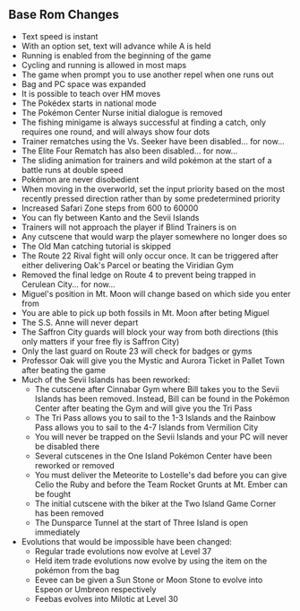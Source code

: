 ## Base Rom Changes

* Text speed is instant
* With an option set, text will advance while A is held
* Running is enabled from the beginning of the game
* Cycling and running is allowed in most maps
* The game when prompt you to use another repel when one runs out
* Bag and PC space was expanded
* It is possible to teach over HM moves
* The Pokédex starts in national mode
* The Pokémon Center Nurse initial dialogue is removed
* The fishing minigame is always successful at finding a catch, only requires one round, and will always show four dots
* Trainer rematches using the Vs. Seeker have been disabled... for now...
* The Elite Four Rematch has also been disabled... for now...
* The sliding animation for trainers and wild pokémon at the start of a battle runs at double speed
* Pokémon are never disobedient
* When moving in the overworld, set the input priority based on the most recently pressed direction rather than by some
predetermined priority
* Increased Safari Zone steps from 600 to 60000
* You can fly between Kanto and the Sevii Islands
* Trainers will not approach the player if Blind Trainers is on
* Any cutscene that would warp the player somewhere no longer does so
* The Old Man catching tutorial is skipped
* The Route 22 Rival fight will only occur once. It can be triggered after either delivering Oak's Parcel or beating the Viridian Gym
* Removed the final ledge on Route 4 to prevent being trapped in Cerulean City... for now...
* Miguel's position in Mt. Moon will change based on which side you enter from
* You are able to pick up both fossils in Mt. Moon after beting Miguel
* The S.S. Anne will never depart
* The Saffron City guards will block your way from both directions (this only matters if your free fly is Saffron City)
* Only the last guard on Route 23 will check for badges or gyms
* Professor Oak will give you the Mystic and Aurora Ticket in Pallet Town after beating the game
* Much of the Sevii Islands has been reworked:
  * The cutscene after Cinnabar Gym where Bill takes you to the Sevii Islands has been removed. Instead, Bill can be found in the Pokémon Center after beating the Gym and will give you the Tri Pass
  * The Tri Pass allows you to sail to the 1-3 Islands and the Rainbow Pass allows you to sail to the 4-7 Islands from Vermilion City
  * You will never be trapped on the Sevii Islands and your PC will never be disabled there
  * Several cutscenes in the One Island Pokémon Center have been reworked or removed
  * You must deliver the Meteorite to Lostelle's dad before you can give Celio the Ruby and before the Team Rocket Grunts at Mt. Ember can be fought
  * The initial cutscene with the biker at the Two Island Game Corner has been removed
  * The Dunsparce Tunnel at the start of Three Island is open immediately
* Evolutions that would be impossible have been changed:
  * Regular trade evolutions now evolve at Level 37
  * Held item trade evolutions now evolve by using the item on the pokémon from the bag
  * Eevee can be given a Sun Stone or Moon Stone to evolve into Espeon or Umbreon respectively
  * Feebas evolves into Milotic at Level 30